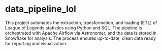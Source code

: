 # data_pipeline_lol
This project automates the extraction, transformation, and loading (ETL) of League of Legends statistics using Python and SQL. The pipeline is orchestrated with Apache Airflow via Astronomer, and the data is stored in Snowflake for analysis. The process ensures up-to-date, clean data ready for reporting and visualization.

